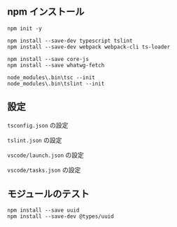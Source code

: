 ## npm インストール
```
npm init -y

npm install --save-dev typescript tslint
npm install --save-dev webpack webpack-cli ts-loader

npm install --save core-js
npm install --save whatwg-fetch

node_modules\.bin\tsc --init
node_modules\.bin\tslint --init
```

## 設定
`tsconfig.json` の設定


`tslint.json` の設定


`vscode/launch.json` の設定


`vscode/tasks.json` の設定

## モジュールのテスト
```
npm install --save uuid
npm install --save-dev @types/uuid
```

